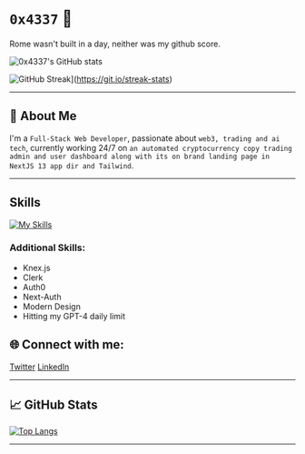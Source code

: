 # `0x4337` 👋

Rome wasn't built in a day, neither was my github score.

![0x4337's GitHub stats](https://github-readme-stats.vercel.app/api?username=0x4337&show_icons=true&theme=radical)

![GitHub Streak](https://streak-stats.demolab.com?user=0x4337&theme=react&hide_border=true&exclude_days=Sun%2CSat)](https://git.io/streak-stats)

---

## 🚀 About Me

I'm a `Full-Stack Web Developer`, passionate about `web3, trading and ai tech`, currently working 24/7 on `an automated cryptocurrency copy trading admin and user dashboard along with its on brand landing page in NextJS 13 app dir and Tailwind`.

---

## Skills

[![My Skills](https://skillicons.dev/icons?i=html,css,js,react,tailwind,sass,nextjs,express,nodejs,ts,mysql,mongodb,aws,docker,postman,vercel)](https://skillicons.dev)

### Additional Skills:
- Knex.js
- Clerk
- Auth0
- Next-Auth
- Modern Design
- Hitting my GPT-4 daily limit


## 🌐 Connect with me:

[Twitter](https://twitter.com/VantriaDAO)
[LinkedIn](https://linkedin.com/in/adamgedge)

---

## 📈 GitHub Stats

[![Top Langs](https://github-readme-stats.vercel.app/api/top-langs/?username=0x4337&layout=compact)](https://github.com/0x4337/github-readme-stats)

---
